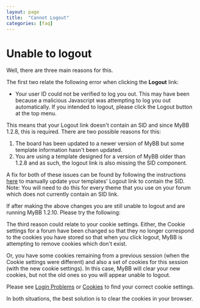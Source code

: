 ```yaml
---
layout: page
title:  "Cannot Logout"
categories: [faq]
---
```


# Unable to logout

Well, there are three main reasons for this.

The first two relate the following error when clicking the **Logout** link:

 - Your user ID could not be verified to log you out. This may have been because a malicious Javascript was attempting to log you out automatically. If you intended to logout, please click the Logout button at the top menu.

This means that your Logout link doesn't contain an SID and since MyBB 1.2.8, this is required. There are two possible reasons for this:

 1. The board has been updated to a newer version of MyBB but some template information hasn't been updated.
 2. You are using a template designed for a version of MyBB older than 1.2.8 and as such, the logout link is also missing the SID component.

A fix for both of these issues can be found by following the instructions [here](http://community.mybb.com/showthread.php?tid=25210&pid=177101#pid177101) to manually update your templates' Logout link to contain the SID. Note: You will need to do this for every theme that you use on your forum which does not currently contain an SID link.

If after making the above changes you are still unable to logout and are running MyBB 1.2.10. Please try the following:

The third reason could relate to your cookie settings. Either, the Cookie settings for a forum have been changed so that they no longer correspond to the cookies you have stored so that when you click logout, MyBB is attempting to remove cookies which don't exist.

Or, you have some cookies remaining from a previous session (when the Cookie settings were different) and also a set of cookies for this session (with the new cookie settings). In this case, MyBB will clear your new cookies, but not the old ones so you will appear unable to logout.

Please see [Login Problems](/1.8/faq/login/) or [Cookies](/1.8/development/cookies/) to find your correct cookie settings.

In both situations, the best solution is to clear the cookies in your browser.
